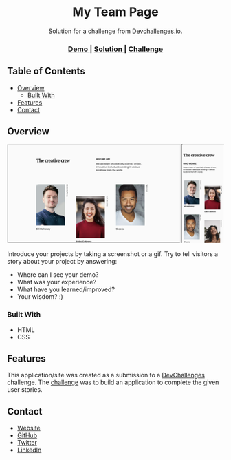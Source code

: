 <!-- Please update value in the {}  -->

<h1 align="center">My Team Page</h1>

<div align="center">
   Solution for a challenge from  <a href="http://devchallenges.io" target="_blank">Devchallenges.io</a>.
</div>

<div align="center">
  <h3>
    <a href="https://anurag-pathak.github.io/My-Team-Page/">
      Demo
    </a>
    <span> | </span>
    <a href="https://github.com/ANURAG-PATHAK/My-Team-Page">
      Solution
    </a>
    <span> | </span>
    <a href="https://legacy.devchallenges.io/challenges/hhmesazsqgKXrTkYkt0U">
      Challenge
    </a>
  </h3>
</div>

<!-- TABLE OF CONTENTS -->

## Table of Contents

- [Overview](#overview)
  - [Built With](#built-with)
- [Features](#features)
- [Contact](#contact)

<!-- OVERVIEW -->

## Overview

![screenshot](assets/Screenshot.png)

Introduce your projects by taking a screenshot or a gif. Try to tell visitors a story about your project by answering:

- Where can I see your demo?
- What was your experience?
- What have you learned/improved?
- Your wisdom? :)

### Built With

<!-- This section should list any major frameworks that you built your project using. Here are a few examples.-->

- HTML
- CSS

## Features

<!-- List the features of your application or follow the template. Don't share the Figma file here :) -->

This application/site was created as a submission to a [DevChallenges](https://devchallenges.io/challenges) challenge. The [challenge](https://legacy.devchallenges.io/challenges/hhmesazsqgKXrTkYkt0U) was to build an application to complete the given user stories.

## Contact

- [Website](https://anurag-pathak.github.io/Portfolio/)
- [GitHub](https://ANURAG-PATHAK)
- [Twitter](https://twitter.com/_Anurag__Pathak)
- [LinkedIn](https://www.linkedin.com/in/anuragpathak0/)
